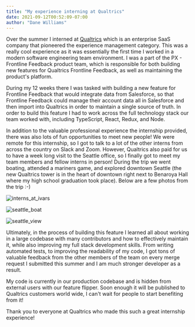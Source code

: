 ```yaml
---
title: "My experience interning at Qualtrics"
date: 2021-09-12T00:52:09-07:00
author: "Dane Williams"
---
```


Over the summer I interned at [Qualtrics](https://www.qualtrics.com/) which is an enterprise SaaS company that pioneered the experience management category. 
This was a really cool experience as it was essentially the first time I worked in a modern software engineering team environment. 
I was a part of the PX - Frontline Feedback product team, which is responsible for both building new features for Qualtrics Frontline Feedback, as well as maintaining the product's platform. 

During my 12 weeks there I was tasked with building a new feature for Frontline Feedback that would integrate data from Salesforce, so that Frontline Feedback could manage their account data all in Salesforce and then import into Qualtrics in order to maintain a single source of truth. 
In order to build this feature I had to work across the full technology stack our team worked with, including TypeScript, React, Redux, and Node. 

In addition to the valuable professional experience the internship provided, there was also lots of fun opportunities to meet new people!
We were remote for this internship, so I got to talk to a lot of the other interns from across the country on Slack and Zoom. 
However, Qualtrics also paid for us to have a week long visit to the Seattle office, so I finally got to meet my team members and fellow interns in person!
During the trip we went boating, attended a mariners game, and explored downtown Seattle (the new Qualtrics tower is in the heart of downtown right next to Benaroya Hall where my high school graduation took place). 
Below are a few photos from the trip :-)

![interns_at_ivars](/images/ivars.jpg)

![seattle_boat](/images/seattle_boat.jpg)

![seattle_view](/images/seattle_view.jpg)

Ultimately, in the process of building this feature I learned all about working in a large codebase with many contributors and how to effectively maintain it, while also improving my full stack development skills. 
From writing automated tests, to improving the readability of my code, I got tons of valuable feedback from the other members of the team on every merge request I submitted this summer and I am much stronger developer as a result. 

My code is currently in our production codebase and is hidden from external users with our feature flipper. 
Soon enough it will be published to Qualtrics customers world wide, I can't wait for people to start benefiting from it!
 
Thank you to everyone at Qualtrics who made this such a great internship experience!